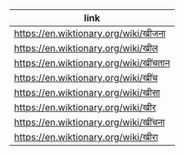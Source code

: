 |link|
|----|
|https://en.wiktionary.org/wiki/खीजना|
|https://en.wiktionary.org/wiki/खील|
|https://en.wiktionary.org/wiki/खींचतान|
|https://en.wiktionary.org/wiki/खींच|
|https://en.wiktionary.org/wiki/खीसा|
|https://en.wiktionary.org/wiki/खीर|
|https://en.wiktionary.org/wiki/खींचना|
|https://en.wiktionary.org/wiki/खीरा|
